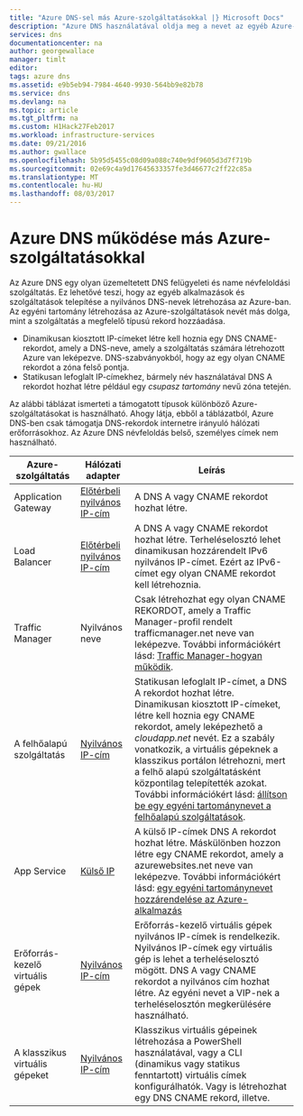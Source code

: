 ```yaml
---
title: "Azure DNS-sel más Azure-szolgáltatásokkal |} Microsoft Docs"
description: "Azure DNS használatával oldja meg a nevet az egyéb Azure-szolgáltatások ismertetése"
services: dns
documentationcenter: na
author: georgewallace
manager: timlt
editor: 
tags: azure dns
ms.assetid: e9b5eb94-7984-4640-9930-564bb9e82b78
ms.service: dns
ms.devlang: na
ms.topic: article
ms.tgt_pltfrm: na
ms.custom: H1Hack27Feb2017
ms.workload: infrastructure-services
ms.date: 09/21/2016
ms.author: gwallace
ms.openlocfilehash: 5b95d5455c08d09a088c740e9df9605d3d7f719b
ms.sourcegitcommit: 02e69c4a9d17645633357fe3d46677c2ff22c85a
ms.translationtype: MT
ms.contentlocale: hu-HU
ms.lasthandoff: 08/03/2017
---
```

# <a name="how-azure-dns-works-with-other-azure-services"></a>Azure DNS működése más Azure-szolgáltatásokkal

Az Azure DNS egy olyan üzemeltetett DNS felügyeleti és name névfeloldási szolgáltatás. Ez lehetővé teszi, hogy az egyéb alkalmazások és szolgáltatások telepítése a nyilvános DNS-nevek létrehozása az Azure-ban. Az egyéni tartomány létrehozása az Azure-szolgáltatások nevét más dolga, mint a szolgáltatás a megfelelő típusú rekord hozzáadása.

* Dinamikusan kiosztott IP-címeket létre kell hoznia egy DNS CNAME-rekordot, amely a DNS-neve, amely a szolgáltatás számára létrehozott Azure van leképezve. DNS-szabványokból, hogy az egy olyan CNAME rekordot a zóna felső pontja.
* Statikusan lefoglalt IP-címekhez, bármely név használatával DNS A rekordot hozhat létre például egy *csupasz tartomány* nevű zóna tetején.

Az alábbi táblázat ismerteti a támogatott típusok különböző Azure-szolgáltatásokat is használható. Ahogy látja, ebből a táblázatból, Azure DNS-ben csak támogatja DNS-rekordok internetre irányuló hálózati erőforrásokhoz. Az Azure DNS névfeloldás belső, személyes címek nem használható.

| Azure-szolgáltatás | Hálózati adapter | Leírás |
| --- | --- | --- |
| Application Gateway |[Előtérbeli nyilvános IP-cím](dns-custom-domain.md#public-ip-address) |A DNS A vagy CNAME rekordot hozhat létre. |
| Load Balancer |[Előtérbeli nyilvános IP-cím](dns-custom-domain.md#public-ip-address)  |A DNS A vagy CNAME rekordot hozhat létre. Terheléselosztó lehet dinamikusan hozzárendelt IPv6 nyilvános IP-címet. Ezért az IPv6-címet egy olyan CNAME rekordot kell létrehoznia. |
| Traffic Manager |Nyilvános neve |Csak létrehozhat egy olyan CNAME REKORDOT, amely a Traffic Manager-profil rendelt trafficmanager.net neve van leképezve. További információkért lásd: [Traffic Manager-hogyan működik](../traffic-manager/traffic-manager-overview.md#traffic-manager-example). |
| A felhőalapú szolgáltatás |[Nyilvános IP-cím](dns-custom-domain.md#public-ip-address) |Statikusan lefoglalt IP-címet, a DNS A rekordot hozhat létre. Dinamikusan kiosztott IP-címeket, létre kell hoznia egy CNAME rekordot, amely leképezhető a *cloudapp.net* nevét. Ez a szabály vonatkozik, a virtuális gépeknek a klasszikus portálon létrehozni, mert a felhő alapú szolgáltatásként központilag telepítették azokat. További információkért lásd: [állítson be egy egyéni tartománynevet a felhőalapú szolgáltatások](../cloud-services/cloud-services-custom-domain-name-portal.md). |
| App Service | [Külső IP](dns-custom-domain.md#app-service-web-apps) |A külső IP-címek DNS A rekordot hozhat létre. Máskülönben hozzon létre egy CNAME rekordot, amely a azurewebsites.net neve van leképezve. További információkért lásd: [egy egyéni tartománynevet hozzárendelése az Azure-alkalmazás](../app-service-web/web-sites-custom-domain-name.md) |
| Erőforrás-kezelő virtuális gépek |[Nyilvános IP-cím](dns-custom-domain.md#public-ip-address) |Erőforrás-kezelő virtuális gépek nyilvános IP-címek is rendelkezik. Nyilvános IP-címek egy virtuális gép is lehet a terheléselosztó mögött. DNS A vagy CNAME rekordot a nyilvános cím hozhat létre. Az egyéni nevet a VIP-nek a terheléselosztón megkerülésére használható. |
| A klasszikus virtuális gépeket |[Nyilvános IP-cím](dns-custom-domain.md#public-ip-address) |Klasszikus virtuális gépeinek létrehozása a PowerShell használatával, vagy a CLI (dinamikus vagy statikus fenntartott) virtuális címek konfigurálhatók. Vagy is létrehozhat egy DNS CNAME rekord, illetve. |

